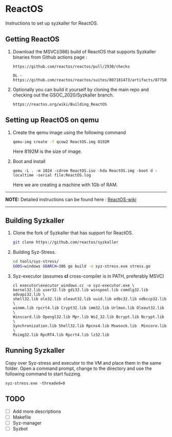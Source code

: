 # ReactOS

Instructions to set up syzkaller for ReactOS.

## Getting ReactOS

1. Download the MSVC(i386) build of ReactOS that supports Syzkaller binaries from Github actions page :
    ```
    https://github.com/reactos/reactos/pull/2930/checks

    DL - https://github.com/reactos/reactos/suites/807181473/artifacts/8775832
    ```
2. Optionally you can build it yourself by cloning the main repo and checking out the GSOC_2020/Syzkaller branch.

    ```
    https://reactos.org/wiki/Building_ReactOS
    ```

## Setting up ReactOS on qemu

1. Create the qemu image using the following command
    ```sh
    qemu-img create -f qcow2 ReactOS.img 8192M
    ```
    Here 8192M is the size of image.

2. Boot and install
    ```
    qemu -L . -m 1024 -cdrom ReactOS.iso -hda ReactOS.img -boot d -localtime -serial file:ReactOS.log
    ```
    Here we are creating a machine with 1Gb of RAM.
---
**NOTE:**
Detailed instructions can be found here : [ReactOS-wiki](https://reactos.org/wiki/QEMU)

---


## Building Syzkaller

1. Clone the fork of Syzkaller that has support for ReactOS.
    ```sh
    git clone https://github.com/reactos/syzkaller
    ```

2. Building Syz-Stress.
    ```sh
    cd tools/syz-stress/
    GOOS=windows GOARCH=386 go build -o syz-stress.exe stress.go
    ```
3. Syz-executor  (assumes **cl** cross-compiler is in PATH, preferably MSVC)
    ```
    cl executor\executor_windows.cc -o syz-executor.exe \
    kernel32.lib user32.lib gdi32.lib winspool.lib comdlg32.lib advapi32.lib \
    shell32.lib ole32.lib oleaut32.lib uuid.lib odbc32.lib odbccp32.lib \
    winmm.lib rpcrt4.lib Crypt32.lib imm32.lib Urlmon.lib Oleaut32.lib \
    Winscard.lib Opengl32.lib Mpr.lib Ws2_32.lib Bcrypt.lib Ncrypt.lib \
    Synchronization.lib Shell32.lib Rpcns4.lib Mswsock.lib  Mincore.lib \
    Msimg32.lib RpcRT4.lib Rpcrt4.lib lz32.lib
    ```

## Running Syzkaller

Copy over Syz-stress and executor to the VM and place them in the same folder. Open a command prompt, change to the directory and use the following command to start fuzzing.
    
    syz-stress.exe -threaded=0

## TODO 

- [ ] Add more descriptions
- [ ] Makefile
- [ ] Syz-manager 
- [ ] Syzbot